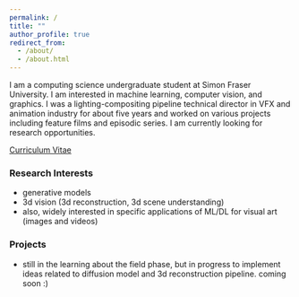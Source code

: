 ```yaml
---
permalink: /
title: ""
author_profile: true
redirect_from: 
  - /about/
  - /about.html
---
```

I am a computing science undergraduate student at Simon Fraser University. I am interested in machine learning, computer vision, and graphics. I was a lighting-compositing pipeline technical director in VFX and animation industry for about five years and worked on various projects including feature films and episodic series. I am currently looking for research opportunities.

[Curriculum Vitae](/files/cv.pdf)

### Research Interests
- generative models
- 3d vision (3d reconstruction, 3d scene understanding)
- also, widely interested in specific applications of ML/DL for visual art (images and videos)

### Projects
- still in the learning about the field phase, but in progress to implement ideas related to diffusion model and 3d reconstruction pipeline. coming soon :)
